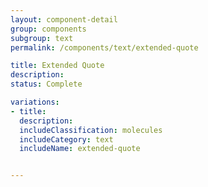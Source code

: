 ```yaml
---
layout: component-detail
group: components
subgroup: text
permalink: /components/text/extended-quote

title: Extended Quote
description:
status: Complete

variations:
- title:
  description:
  includeClassification: molecules
  includeCategory: text
  includeName: extended-quote


---
```

